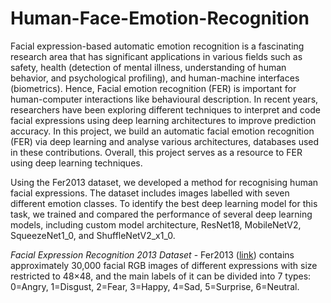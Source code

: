 # Human-Face-Emotion-Recognition

Facial expression-based automatic emotion recognition is a fascinating research area that has significant 
applications in various fields such as safety, health (detection of mental illness, understanding of human behavior, 
and psychological profiling), and human-machine interfaces (biometrics). Hence, Facial emotion recognition (FER) 
is important for human-computer interactions like behavioural description. In recent years, 
researchers have been exploring different techniques to interpret and code facial expressions 
using deep learning architectures to improve prediction accuracy. 
In this project, we build an automatic facial emotion recognition (FER) via deep learning and analyse 
various architectures, databases used in these contributions. Overall, this project serves as a resource to FER using deep learning techniques.

Using the Fer2013 dataset, we developed a method for recognising human facial expressions. 
The dataset includes images labelled with seven different emotion classes.
To identify the best deep learning model for this task, we trained and compared the
performance of several deep learning models, including custom model architecture,
ResNet18, MobileNetV2, SqueezeNet1_0, and ShuffleNetV2_x1_0.

*Facial Expression Recognition 2013 Dataset* - Fer2013 ([link](https://paperswithcode.com/dataset/fer2013)) contains approximately 30,000 facial
RGB images of different expressions with size restricted to 48×48, and the main labels of it can be
divided into 7 types: 0=Angry, 1=Disgust, 2=Fear, 3=Happy, 4=Sad, 5=Surprise, 6=Neutral.

